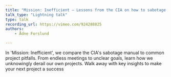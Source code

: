 ```yaml
---
title: "Mission: Inefficient – Lessons from the CIA on how to sabotage your projects"
talk_type: "Lightning talk"
type: talk
recording_url: https://vimeo.com/924288825
authors:
    - Ådne Forslund

---
```

In 'Mission: Inefficient', we compare the CIA's sabotage manual to common project pitfalls. From endless meetings to unclear goals, learn how we unknowingly derail our own projects. Walk away with key insights to make your next project a success

